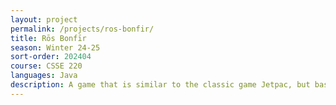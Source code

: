 ```yaml
---
layout: project
permalink: /projects/ros-bonfir/
title: Rōs Bonfīr
season: Winter 24-25
sort-order: 202404
course: CSSE 220
languages: Java
description: A game that is similar to the classic game Jetpac, but based on the Annual RHIT Homecoming Bonfire tradition. 
---
```


